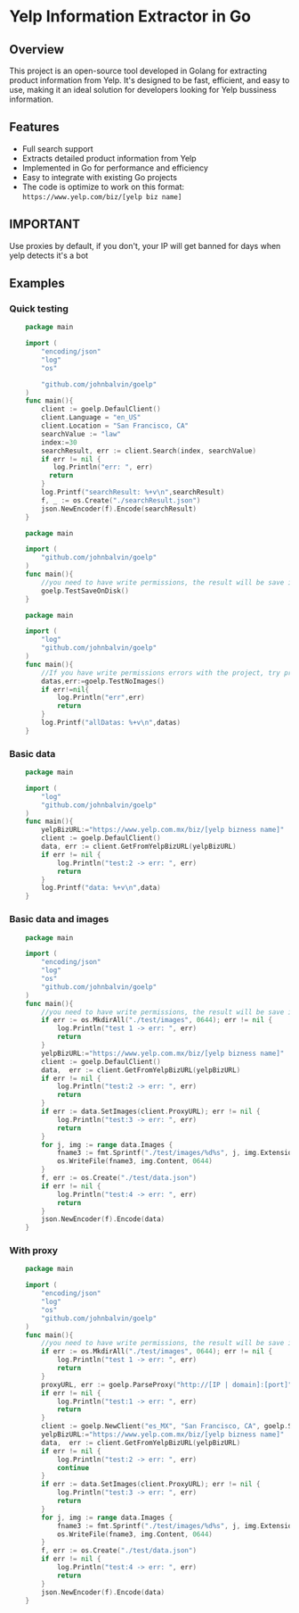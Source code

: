 # Yelp Information Extractor in Go

## Overview
This project is an open-source tool developed in Golang for extracting product information from Yelp. It's designed to be fast, efficient, and easy to use, making it an ideal solution for developers looking for Yelp bussiness information.

## Features
- Full search support
- Extracts detailed product information from Yelp
- Implemented in Go for performance and efficiency
- Easy to integrate with existing Go projects
- The code is optimize to work on this format: ```https://www.yelp.com/biz/[yelp biz name]```

## IMPORTANT
Use proxies by default, if you don't, your IP will get banned for days when yelp detects it's a bot

## Examples

### Quick testing

```Go
    package main

    import (
        "encoding/json"
        "log"
        "os"

        "github.com/johnbalvin/goelp"
    )
    func main(){
        client := goelp.DefaulClient()
        client.Language = "en_US"
        client.Location = "San Francisco, CA"
        searchValue := "law"
        index:=30
        searchResult, err := client.Search(index, searchValue)
        if err != nil {
           log.Println("err: ", err)
          return
        }
        log.Printf("searchResult: %+v\n",searchResult)
        f, _ := os.Create("./searchResult.json")
        json.NewEncoder(f).Encode(searchResult)
    }
```
```Go
    package main

    import (
        "github.com/johnbalvin/goelp"
    )
    func main(){
        //you need to have write permissions, the result will be save inside folder "test"
        goelp.TestSaveOnDisk()
    }
```

```Go
    package main

    import (
	    "log"
        "github.com/johnbalvin/goelp"
    )
    func main(){
        //If you have write permissions errors with the project, try printing the data at least
        datas,err:=goelp.TestNoImages()
        if err!=nil{
            log.Println("err",err)
            return
        }
        log.Printf("allDatas: %+v\n",datas)
    }
```


### Basic data

```Go
    package main

    import (
        "log"
        "github.com/johnbalvin/goelp"
    )
    func main(){
        yelpBizURL:="https://www.yelp.com.mx/biz/[yelp bizness name]"
        client := goelp.DefaulClient()
        data, err := client.GetFromYelpBizURL(yelpBizURL)
        if err != nil {
            log.Println("test:2 -> err: ", err)
            return
        }
        log.Printf("data: %+v\n",data)
    }
```

### Basic data and images
```Go
    package main

    import (
        "encoding/json"
        "log"
        "os"
        "github.com/johnbalvin/goelp"
    )
    func main(){
        //you need to have write permissions, the result will be save inside folder "test"
        if err := os.MkdirAll("./test/images", 0644); err != nil {
            log.Println("test 1 -> err: ", err)
            return
        }
        yelpBizURL:="https://www.yelp.com.mx/biz/[yelp bizness name]"
        client := goelp.DefaulClient()
        data,  err := client.GetFromYelpBizURL(yelpBizURL)
        if err != nil {
            log.Println("test:2 -> err: ", err)
            return
        }
        if err := data.SetImages(client.ProxyURL); err != nil {
            log.Println("test:3 -> err: ", err)
            return
        }
        for j, img := range data.Images {
        	fname3 := fmt.Sprintf("./test/images/%d%s", j, img.Extension)
        	os.WriteFile(fname3, img.Content, 0644)
        }
        f, err := os.Create("./test/data.json")
        if err != nil {
            log.Println("test:4 -> err: ", err)
            return
        }
        json.NewEncoder(f).Encode(data)
    }
```

### With proxy

```Go
    package main

    import (
        "encoding/json"
        "log"
        "os"
        "github.com/johnbalvin/goelp"
    )
    func main(){
        //you need to have write permissions, the result will be save inside folder "test"
        if err := os.MkdirAll("./test/images", 0644); err != nil {
            log.Println("test 1 -> err: ", err)
            return
        }
        proxyURL, err := goelp.ParseProxy("http://[IP | domain]:[port]", "username", "password")
        if err != nil {
            log.Println("test:1 -> err: ", err)
            return
        }
        client := goelp.NewClient("es_MX", "San Francisco, CA", goelp.SortHighestRate, proxyURL)
        yelpBizURL:="https://www.yelp.com.mx/biz/[yelp bizness name]"
        data,  err := client.GetFromYelpBizURL(yelpBizURL)
        if err != nil {
            log.Println("test:2 -> err: ", err)
            continue
        }
        if err := data.SetImages(client.ProxyURL); err != nil {
            log.Println("test:3 -> err: ", err)
            return
        }
        for j, img := range data.Images {
        	fname3 := fmt.Sprintf("./test/images/%d%s", j, img.Extension)
        	os.WriteFile(fname3, img.Content, 0644)
        }
        f, err := os.Create("./test/data.json")
        if err != nil {
            log.Println("test:4 -> err: ", err)
            return
        }
        json.NewEncoder(f).Encode(data)
    }
```